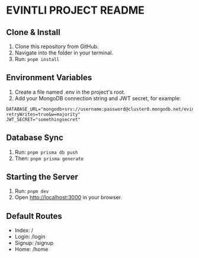 # EVINTLI PROJECT README


## Clone & Install

1. Clone this repository from GitHub.
2. Navigate into the folder in your terminal.
3. Run: `pnpm install`

## Environment Variables

1. Create a file named .env in the project's root.
2. Add your MongoDB connection string and JWT secret, for example:

```env
DATABASE_URL="mongodb+srv://username:password@cluster0.mongodb.net/evintli?retryWrites=true&w=majority"
JWT_SECRET="somethingsecret"
```

## Database Sync

1. Run: `pnpm prisma db push`
2. Then: `pnpm prisma generate`

## Starting the Server

1. Run: `pnpm dev`
2. Open <http://localhost:3000> in your browser.

## Default Routes

* Index:   /  
* Login:  /login  
* Signup: /signup
* Home: /home

